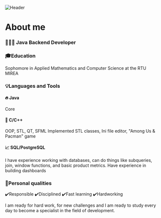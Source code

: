![Header](assets/dribbble_gif.gif)

# About me
### 👨🏻‍💻 Java Backend Developer

### 🎓Education
Sophomore in Applied Mathematics and Computer Science at the RTU MIREA

### 💡Languages and Tools

#### 🔥 Java
Core
#### 📌 C/C++
OOP, STL, QT, SFML
Implemented STL classes, Ini file editor, "Among Us & Pacman" game
#### 📈 SQL/PostgreSQL
I have experience working with databases, can do things like subqueries, join, window functions, and basic product metrics.
Have experience in building dashboards
### 💪Personal qualities
✔️Responsible ✔️Disciplined ✔️Fast learning ✔️Hardworking

I am ready for hard work, for new challenges and I am ready to study every day to become a specialist in the field of development.

